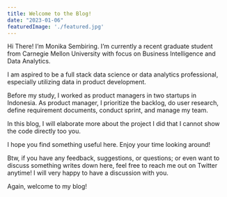 ```yaml
---
title: Welcome to the Blog!
date: "2023-01-06"
featuredImage: './featured.jpg'
---
```

<!-- end -->

Hi There!
I’m Monika Sembiring. I’m currently a recent graduate student from Carnegie Mellon University with focus on Business Intelligence and Data Analytics.

I am aspired to be a full stack data science or data analytics professional, especially utilizing data in product development.

Before my study, I worked as product managers in two startups in Indonesia. As product manager, I prioritize the backlog, do user research, define requirement documents, conduct sprint, and manage my team.

In this blog, I will elaborate more about the project I did that I cannot show the code directly too you. 

I hope you find something useful here. Enjoy your time looking around!

Btw, if you have any feedback, suggestions, or questions; or even want to discuss something writes down here, feel free to reach me out on Twitter anytime! I will very happy to have a discussion with you.

Again, welcome to my blog!
